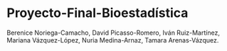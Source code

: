 # Proyecto-Final-Bioestadística
Berenice Noriega-Camacho, David Picasso-Romero, Iván Ruiz-Martínez, Mariana Vázquez-López, Nuria Medina-Arnaz, Tamara Arenas-Vázquez.
